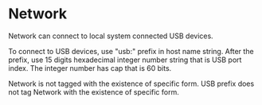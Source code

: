 # Network

Network can connect to local system connected USB devices.

To connect to USB devices, use "usb:" prefix in host name string.
After the prefix, use 15 digits hexadecimal integer number string that is USB port index.
The integer number has cap that is 60 bits.

Network is not tagged with the existence of specific form.
USB prefix does not tag Network with the existence of specific form.